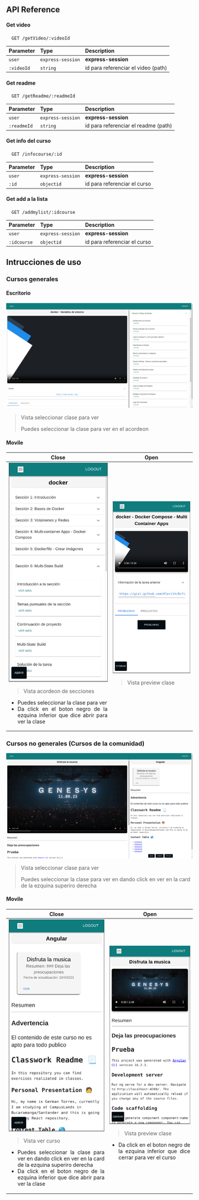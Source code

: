 ## API Reference

#### Get video

```http
  GET /getVideo/:videoId
```

| Parameter | Type     | Description                |
| :-------- | :------- | :------------------------- |
| `user` | `express-session` | **express-session** |
| `:videoId` | `string` | id para referenciar el video (path) |

#### Get readme

```http
  GET /getReadme/:readmeId
```

| Parameter | Type     | Description                |
| :-------- | :------- | :------------------------- |
| `user` | `express-session` | **express-session** |
| `:readmeId` | `string` | id para referenciar el readme (path) |

#### Get info del curso

```http
  GET /infocourse/:id
```

| Parameter | Type     | Description                |
| :-------- | :------- | :------------------------- |
| `user` | `express-session` | **express-session** |
| `:id` | `objectid` | id para referenciar el curso |

#### Get add a la lista

```http
  GET /addmylist/:idcourse
```

| Parameter | Type     | Description                |
| :-------- | :------- | :------------------------- |
| `user` | `express-session` | **express-session** |
| `:idcourse` | `objectid` | id para referenciar el curso |

## Intrucciones de uso

### Cursos generales

#### Escritorio

<img src="../Img/VistaCursoGeneral/Escritorio/VistaCursoGeneralOpenAcordeonRecursos.png" alt="VistaCursoGeneralOpenAcordeonRecursos">
<blockquote cite="">
    <p>Vista seleccionar clase para ver</p>
    <p>Puedes seleccionar la clase para ver en el acordeon</p>
</blockquote>

#### Movile

<table>
    <thead>
        <tr>
            <th>Close</th>
            <th>Open</th>
        </tr>
    </thead>
    <tbody>
        <tr>
            <td align="justify">
                <img src="../Img/VistaCursoGeneral/Movile/VistaCursoGeneralAcordeonOpen.png" alt="VistaCursoGeneralAcordeon">
                <blockquote cite="">
                    <p>Vista acordeon de secciones</p>
                </blockquote>
                    <ul>
                        <li>Puedes seleccionar la clase para ver</li>
                        <li>Da click en el boton negro de la ezquina inferior que dice abrir para ver la clase</li>
                    </ul>
            </td>
            <td align="justify">
                <img src="../Img/VistaCursoGeneral/Movile/VistaCursoGeneralClaseOpenConrecursos.png" alt="VistaCursoGeneralAcordeonOpen">
                <blockquote cite="">
                    <p>Vista preview clase</p>
                </blockquote>            
            </td>
        </tr>
    </tbody>
</table>


### Cursos no generales (Cursos de la comunidad)

<img src="../Img/VistaCurso/Escritorio/VistaCurso.png" alt="VistaCurso">
<blockquote cite="">
    <p>Vista seleccionar clase para ver</p>
    <p>Puedes seleccionar la clase para ver en dando click en ver en la card de la ezquina superiro derecha</p>
</blockquote>


#### Movile

<table>
    <thead>
        <tr>
            <th>Close</th>
            <th>Open</th>
        </tr>
    </thead>
    <tbody>
        <tr>
            <td align="justify">
                <img src="../Img/VistaCurso/Movile/VistaResumenCurso.png" alt="VistaResumenCurso">
                <blockquote cite="">
                    <p>Vista ver curso</p>
                </blockquote>
                    <ul>
                        <li>Puedes seleccionar la clase para ver en dando click en ver en la card de la ezquina superiro derecha</li>
                        <li>Da click en el boton negro de la ezquina inferior que dice abrir para ver la clase</li>
                    </ul>
            </td>
            <td align="justify">
                <img src="../Img/VistaCurso/Movile/VistaResumenClase.png" alt="VistaResumenClase">
                <blockquote cite="">
                    <p>Vista preview clase</p>
                </blockquote>            
                    <ul>
                        <li>Da click en el boton negro de la ezquina inferior que dice cerrar para ver el curso</li>
                    </ul>
            </td>
        </tr>
    </tbody>
</table>